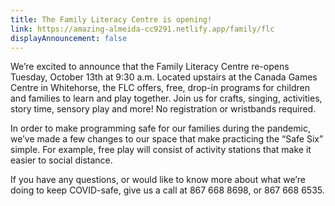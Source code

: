 ```yaml
---
title: The Family Literacy Centre is opening!
link: https://amazing-almeida-cc9291.netlify.app/family/flc
displayAnnouncement: false
---
```

We’re excited to announce that the Family Literacy Centre re-opens Tuesday, October 13th at 9:30 a.m. Located upstairs at the Canada Games Centre in Whitehorse, the FLC offers, free, drop-in programs for children and families to learn and play together. Join us for crafts, singing, activities, story time, sensory play and more! No registration or wristbands required.

In order to make programming safe for our families during the pandemic, we’ve made a few changes to our space that make practicing the “Safe Six” simple. For example, free play will consist of activity stations that make it easier to social distance.

If you have any questions, or would like to know more about what we’re doing to keep COVID-safe, give us a call at 867 668 8698, or 867 668 6535.